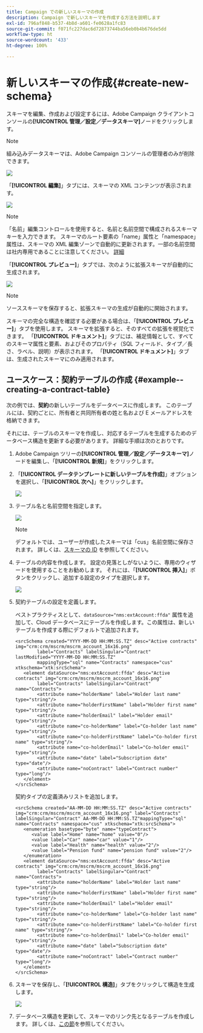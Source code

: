 ```yaml
---
title: Campaign での新しいスキーマの作成
description: Campaign で新しいスキーマを作成する方法を説明します
exl-id: 796af848-b537-4b8d-a601-fe0628a1fc83
source-git-commit: f071fc227dac6d72873744ba56eb0b4b676de5dd
workflow-type: ht
source-wordcount: '433'
ht-degree: 100%

---
```


# 新しいスキーマの作成{#create-new-schema}

スキーマを編集、作成および設定するには、Adobe Campaign クライアントコンソールの&#x200B;**[!UICONTROL 管理／設定／データスキーマ]**&#x200B;ノードをクリックします。

>[!NOTE]
>
>組み込みデータスキーマは、Adobe Campaign コンソールの管理者のみが削除できます。

![](assets/schema_navtree.png)

「**[!UICONTROL 編集]**」タブには、スキーマの XML コンテンツが表示されます。

![](assets/schema_edition.png)

>[!NOTE]
>
>「名前」編集コントロールを使用すると、名前と名前空間で構成されるスキーマキーを入力できます。 スキーマのルート要素の「name」属性と「namespace」属性は、スキーマの XML 編集ゾーンで自動的に更新されます。一部の名前空間は社内専用であることに注意してください。 [詳細](schemas.md#reserved-namespaces)

「**[!UICONTROL プレビュー]**」タブでは、次のように拡張スキーマが自動的に生成されます。

![](assets/schema_edition2.png)

>[!NOTE]
>
>ソーススキーマを保存すると、拡張スキーマの生成が自動的に開始されます。

スキーマの完全な構造を確認する必要がある場合は、「**[!UICONTROL プレビュー]**」タブを使用します。 スキーマを拡張すると、そのすべての拡張を視覚化できます。 「**[!UICONTROL ドキュメント]**」タブには、補足情報として、すべてのスキーマ属性と要素、およびそのプロパティ（SQL フィールド、タイプ／長さ、ラベル、説明）が表示されます。 「**[!UICONTROL ドキュメント]**」タブは、生成されたスキーマにのみ適用されます。

## ユースケース：契約テーブルの作成 {#example--creating-a-contract-table}

次の例では、**契約**&#x200B;の新しいテーブルをデータベースに作成します。 このテーブルには、契約ごとに、所有者と共同所有者の姓と名および E メールアドレスを格納できます。

それには、テーブルのスキーマを作成し、対応するテーブルを生成するためのデータベース構造を更新する必要があります。 詳細な手順は次のとおりです。

1. Adobe Campaign ツリーの&#x200B;**[!UICONTROL 管理／設定／データスキーマ]**&#x200B;ノードを編集し、「**[!UICONTROL 新規]**」をクリックします。
1. 「**[!UICONTROL データテンプレートに新しいテーブルを作成]**」オプションを選択し、「**[!UICONTROL 次へ]**」をクリックします。

   ![](assets/create_new_schema.png)

1. テーブル名と名前空間を指定します。

   ![](assets/create_new_param.png)

   >[!NOTE]
   >
   >デフォルトでは、ユーザーが作成したスキーマは「cus」名前空間に保存されます。 詳しくは、[スキーマの ID](extend-schema.md#identification-of-a-schema) を参照してください。

1. テーブルの内容を作成します。 設定の見落としがないように、専用のウィザードを使用することをお勧めします。 それには、「**[!UICONTROL 挿入]**」ボタンをクリックし、追加する設定のタイプを選択します。

   ![](assets/create_new_content.png)

1. 契約テーブルの設定を定義します。

   ベストプラクティスとして、`dataSource="nms:extAccount:ffda"` 属性を追加して、Cloud データベースにテーブルを作成します。この属性は、新しいテーブルを作成する際にデフォルトで追加されます。

   ```
   <srcSchema created="YYYY-MM-DD HH:MM:SS.TZ" desc="Active contracts" img="crm:crm/mscrm/mscrm_account_16x16.png"
           label="Contracts" labelSingular="Contract" lastModified="YYYY-MM-DD HH:MM:SS.TZ"
           mappingType="sql" name="Contracts" namespace="cus" xtkschema="xtk:srcSchema">
      <element dataSource="nms:extAccount:ffda" desc="Active contracts" img="crm:crm/mscrm/mscrm_account_16x16.png"
           label="Contracts" labelSingular="Contract" name="Contracts">
           <attribute name="holderName" label="Holder last name" type="string"/>
           <attribute name="holderFirstName" label="Holder first name" type="string"/>
           <attribute name="holderEmail" label="Holder email" type="string"/>
           <attribute name="co-holderName" label="Co-holder last name" type="string"/>           
           <attribute name="co-holderFirstName" label="Co-holder first name" type="string"/>           
           <attribute name="co-holderEmail" label="Co-holder email" type="string"/>    
           <attribute name="date" label="Subscription date" type="date"/>     
           <attribute name="noContract" label="Contract number" type="long"/> 
      </element>
   </srcSchema>
   ```

   契約タイプの定義済みリストを追加します。

   ```
   <srcSchema created="AA-MM-DD HH:MM:SS.TZ" desc="Active contracts" img="crm:crm/mscrm/mscrm_account_16x16.png" label="Contracts" labelSingular="Contract" AA-MM-DD HH:MM:SS.TZ"mappingType="sql" name="Contracts" namespace="cus" xtkschema="xtk:srcSchema">
      <enumeration basetype="byte" name="typeContract">
         <value label="Home" name="home" value="0"/>
         <value label="Car" name="car" value="1"/>
         <value label="Health" name="health" value="2"/>
         <value label="Pension fund" name="pension fund" value="2"/>
      </enumeration>
      <element dataSource="nms:extAccount:ffda" desc="Active contracts" img="crm:crm/mscrm/mscrm_account_16x16.png"
           label="Contracts" labelSingular="Contract" name="Contracts">
           <attribute name="holderName" label="Holder last name" type="string"/>
           <attribute name="holderFirstName" label="Holder first name" type="string"/>
           <attribute name="holderEmail" label="Holder email" type="string"/>
           <attribute name="co-holderName" label="Co-holder last name" type="string"/>           
           <attribute name="co-holderFirstName" label="Co-holder first name" type="string"/>           
           <attribute name="co-holderEmail" label="Co-holder email" type="string"/>    
           <attribute name="date" label="Subscription date" type="date"/>     
           <attribute name="noContract" label="Contract number" type="long"/> 
      </element>
   </srcSchema>
   ```

1. スキーマを保存し、「**[!UICONTROL 構造]**」タブをクリックして構造を生成します。

   ![](assets/configuration_structure.png)

1. データベース構造を更新して、スキーマのリンク先となるテーブルを作成します。 詳しくは、[この節](update-database-structure.md)を参照してください。
